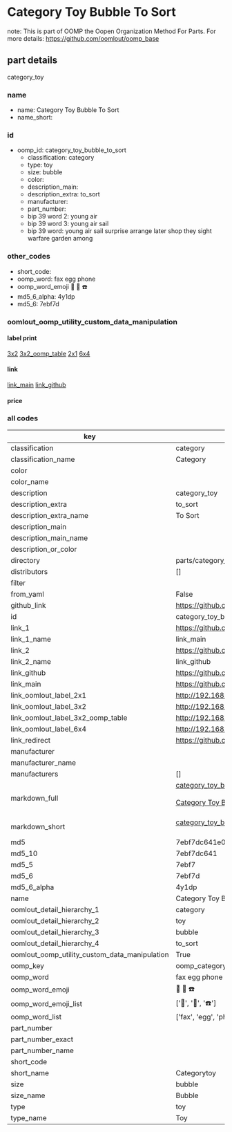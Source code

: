 # Category Toy Bubble To Sort  

note: This is part of OOMP the Oopen Organization Method For Parts. For more details: https://github.com/oomlout/oomp_base

##  part details
  



category_toy



### name
* name: Category Toy Bubble To Sort
* name_short: 
### id
* oomp_id: category_toy_bubble_to_sort
  * classification: category
  * type: toy
  * size: bubble
  * color: 
  * description_main: 
  * description_extra: to_sort
  * manufacturer: 
  * part_number: 
  * bip 39 word 2: young air
  * bip 39 word 3: young air sail
  * bip 39 word: young air sail surprise arrange later shop they sight warfare garden among

### other_codes
* short_code: 
* oomp_word: fax egg phone
* oomp_word_emoji :fax: :egg: :phone:
* md5_6_alpha: 4y1dp
* md5_6: 7ebf7d






### oomlout_oomp_utility_custom_data_manipulation
#### label print
[3x2](http://192.168.1.245:1112/?label=oomp%204y1dp)
[3x2_oomp_table](http://192.168.1.108:1112/?label=oomp%204y1dp)
[2x1](http://192.168.1.242:1112/?label=oomp%204y1dp)
[6x4](http://192.168.1.55:1112/?label=oomp%204y1dp)    

#### link

[link_main](https://github.com/oomlout/oomlout_oomp_version_1_messy/tree/main/parts/category_toy_bubble_to_sort) [link_github](https://github.com/oomlout/oomlout_oomp_version_1_messy/tree/main/parts/category_toy_bubble_to_sort)                             

#### price







### all codes 
| key | value |  
| --- | --- |  
| classification | category |  
| classification_name | Category |  
| color |  |  
| color_name |  |  
| description | category_toy |  
| description_extra | to_sort |  
| description_extra_name | To Sort |  
| description_main |  |  
| description_main_name |  |  
| description_or_color |   |  
| directory | parts/category_toy_bubble_to_sort |  
| distributors | [] |  
| filter |  |  
| from_yaml | False |  
| github_link | https://github.com/oomlout/oomlout_oomp_part_src/tree/main/parts/category_toy_bubble_to_sort |  
| id | category_toy_bubble_to_sort |  
| link_1 | https://github.com/oomlout/oomlout_oomp_version_1_messy/tree/main/parts/category_toy_bubble_to_sort |  
| link_1_name | link_main |  
| link_2 | https://github.com/oomlout/oomlout_oomp_version_1_messy/tree/main/parts/category_toy_bubble_to_sort |  
| link_2_name | link_github |  
| link_github | https://github.com/oomlout/oomlout_oomp_version_1_messy/tree/main/parts/category_toy_bubble_to_sort |  
| link_main | https://github.com/oomlout/oomlout_oomp_version_1_messy/tree/main/parts/category_toy_bubble_to_sort |  
| link_oomlout_label_2x1 | http://192.168.1.242:1112/?label=oomp%204y1dp |  
| link_oomlout_label_3x2 | http://192.168.1.245:1112/?label=oomp%204y1dp |  
| link_oomlout_label_3x2_oomp_table | http://192.168.1.108:1112/?label=oomp%204y1dp |  
| link_oomlout_label_6x4 | http://192.168.1.55:1112/?label=oomp%204y1dp |  
| link_redirect | https://github.com/oomlout/oomlout_oomp_version_1_messy/tree/main/parts/category_toy_bubble_to_sort |  
| manufacturer |  |  
| manufacturer_name |  |  
| manufacturers | [] |  
| markdown_full | [category_toy_bubble_to_sort](none)<br>[](none)<br>[Category Toy Bubble To Sort](none)<br><br> |  
| markdown_short | [category_toy_bubble_to_sort](none)<br><br> |  
| md5 | 7ebf7dc641e098d5f5062da77c415ffa |  
| md5_10 | 7ebf7dc641 |  
| md5_5 | 7ebf7 |  
| md5_6 | 7ebf7d |  
| md5_6_alpha | 4y1dp |  
| name | Category Toy Bubble To Sort |  
| oomlout_detail_hierarchy_1 | category |  
| oomlout_detail_hierarchy_2 | toy |  
| oomlout_detail_hierarchy_3 | bubble |  
| oomlout_detail_hierarchy_4 | to_sort |  
| oomlout_oomp_utility_custom_data_manipulation | True |  
| oomp_key | oomp_category_toy_bubble_to_sort |  
| oomp_word | fax egg phone |  
| oomp_word_emoji | :fax: :egg: :phone: |  
| oomp_word_emoji_list | [':fax:', ':egg:', ':phone:'] |  
| oomp_word_list | ['fax', 'egg', 'phone'] |  
| part_number |  |  
| part_number_exact |  |  
| part_number_name |  |  
| short_code |  |  
| short_name | Categorytoy |  
| size | bubble |  
| size_name | Bubble |  
| type | toy |  
| type_name | Toy |  
